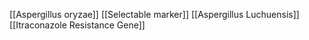 [[Aspergillus oryzae]]
[[Selectable marker]]
[[Aspergillus Luchuensis]]
[[Itraconazole Resistance Gene]]
